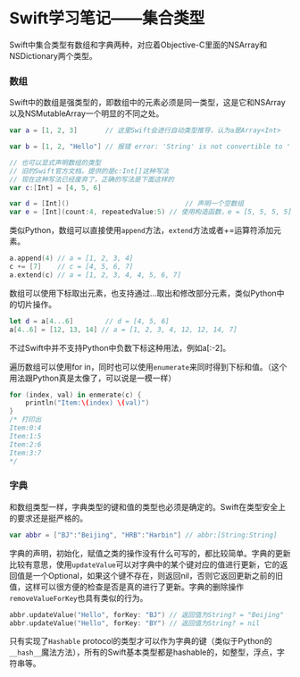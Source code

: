Swift学习笔记——集合类型
====================

Swift中集合类型有数组和字典两种，对应着Objective-C里面的NSArray和NSDictionary两个类型。

### 数组

Swift中的数组是强类型的，即数组中的元素必须是同一类型，这是它和NSArray以及NSMutableArray一个明显的不同之处。

```swift
var a = [1, 2, 3]       // 这里Swift会进行自动类型推导，认为a是Array<Int>

var b = [1, 2, "Hello"] // 报错 error: 'String' is not convertible to 'Int'

// 也可以显式声明数组的类型
// 旧的Swift官方文档，提供的是c:Int[]这种写法
// 现在这种写法已经废弃了，正确的写法是下面这样的
var c:[Int] = [4, 5, 6]

var d = [Int]()        						// 声明一个空数组
var e = [Int](count:4, repeatedValue:5) // 使用构造函数，e = [5, 5, 5, 5]
```

类似Python，数组可以直接使用```append```方法，```extend```方法或者+=运算符添加元素。

```swift
a.append(4) // a = [1, 2, 3, 4]
c += [7]    // c = [4, 5, 6, 7]
a.extend(c) // a = [1, 2, 3, 4, 4, 5, 6, 7]
```

数组可以使用下标取出元素，也支持通过...取出和修改部分元素，类似Python中的切片操作。

```swift
let d = a[4...6]  		// d = [4, 5, 6]
a[4..6] = [12, 13, 14] // a = [1, 2, 3, 4, 12, 12, 14, 7]
```

不过Swift中并不支持Python中负数下标这种用法，例如a[:-2]。

遍历数组可以使用for in，同时也可以使用```enumerate```来同时得到下标和值。（这个用法跟Python真是太像了，可以说是一模一样）

```swift
for (index, val) in enmerate(c) {
	println("Item:\(index) \(val)")
}
/* 打印出
Item:0:4
Item:1:5
Item:2:6
Item:3:7
*/
```

### 字典

和数组类型一样，字典类型的键和值的类型也必须是确定的。Swift在类型安全上的要求还是挺严格的。

```swift
var abbr = ["BJ":"Beijing", "HRB":"Harbin"] // abbr:[String:String]
```

字典的声明，初始化，赋值之类的操作没有什么可写的，都比较简单。字典的更新比较有意思，使用```updateValue```可以对字典中的某个键对应的值进行更新，它的返回值是一个Optional，如果这个键不存在，则返回nil，否则它返回更新之前的旧值，这样可以很方便的检查是否是真的进行了更新。字典的删除操作```
removeValueForKey```也具有类似的行为。

```swift
abbr.updateValue("Hello", forKey: "BJ") // 返回值为String? = "Beijing"
abbr.updateValue("Hello", forKey: "BY") // 返回值为String? = nil
```

只有实现了```Hashable``` protocol的类型才可以作为字典的键（类似于Python的```__hash__```魔法方法），所有的Swift基本类型都是hashable的，如整型，浮点，字符串等。